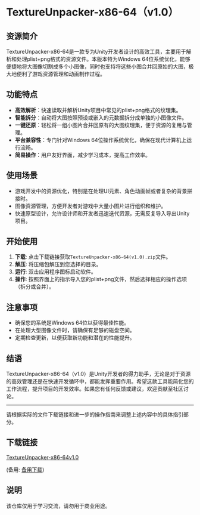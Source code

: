 # TextureUnpacker-x86-64（v1.0）

## 资源简介

TextureUnpacker-x86-64是一款专为Unity开发者设计的高效工具，主要用于解析和处理plist+png格式的资源文件。本版本特为Windows 64位系统优化，能够便捷地将大图像切割成多个小图像，同时也支持将这些小图合并回原始的大图，极大地便利了游戏资源管理和动画制作过程。

## 功能特点

- **高效解析**：快速读取并解析Unity项目中常见的plist+png格式的纹理集。
- **智能拆分**：自动将大图按照预设或嵌入的元数据拆分成单独的小图像文件。
- **一键还原**：轻松将一组小图片合并回原有的大图纹理集，便于资源的复用与管理。
- **平台兼容性**：专门针对Windows 64位操作系统优化，确保在现代计算机上运行流畅。
- **简易操作**：用户友好界面，减少学习成本，提高工作效率。

## 使用场景

- 游戏开发中的资源优化，特别是在处理UI元素、角色动画帧或者复杂的背景拼接时。
- 图像资源管理，方便开发者对游戏中大量小图片进行组织和维护。
- 快速原型设计，允许设计师和开发者迅速迭代资源，无需反复导入导出Unity项目。

## 开始使用

1. **下载**: 点击下载链接获取`TextureUnpacker-x86-64(v1.0).zip`文件。
2. **解压**: 将压缩包解压到您选择的目录。
3. **运行**: 双击应用程序图标启动软件。
4. **操作**: 按照界面上的指示导入您的plist+png文件，然后选择相应的操作选项（拆分或合并）。

## 注意事项

- 确保您的系统是Windows 64位以获得最佳性能。
- 在处理大型图像文件时，请确保有足够的磁盘空间。
- 定期检查更新，以便获取新功能和潜在的性能提升。

## 结语

TextureUnpacker-x86-64（v1.0）是Unity开发者的得力助手，无论是对于资源的高效管理还是在快速开发循环中，都能发挥重要作用。希望这款工具能简化您的工作流程，提升项目的开发效率。如果您有任何反馈或建议，欢迎贡献至社区讨论。

---

请根据实际的文件下载链接和进一步的操作指南来调整上述内容中的具体指引部分。

## 下载链接
[TextureUnpacker-x86-64v1.0](https://pan.quark.cn/s/0262a862fa42) 

(备用: [备用下载](https://pan.baidu.com/s/1eww91Kh54vANu4cTqTQ7dQ?pwd=1234))

## 说明

该仓库仅用于学习交流，请勿用于商业用途。
